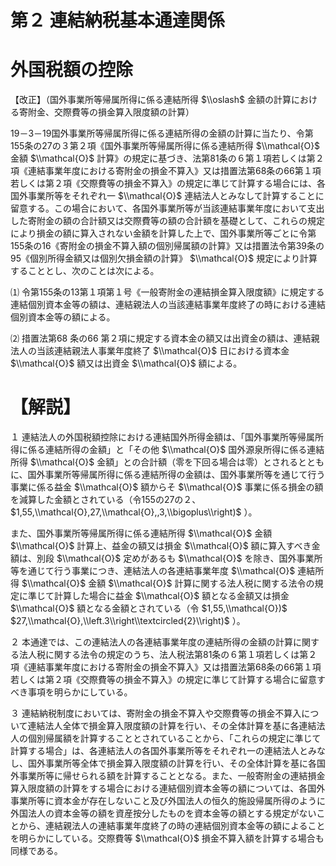 # 第２ 連結納税基本通達関係

# 外国税額の控除

【改正】（国外事業所等帰属所得に係る連結所得 $\\oslash$ 金額の計算における寄附金、交際費等の損金算入限度額の計算）

19－3－19国外事業所等帰属所得に係る連結所得の金額の計算に当たり、令第155条の27の３第２項《国外事業所等帰属所得に係る連結所得 $\\mathcal{O}$ 金額 $\\mathcal{O}$ 計算》の規定に基づき、法第81条の６第１項若しくは第２項《連結事業年度における寄附金の損金不算入》又は措置法第68条の66第１項若しくは第２項《交際費等の損金不算入》の規定に準じて計算する場合には、各国外事業所等をそれぞれ一 $\\mathcal{O}$ 連結法人とみなして計算することに留意する。この場合において、各国外事業所等が当該連結事業年度において支出した寄附金の額の合計額又は交際費等の額の合計額を基礎として、これらの規定により損金の額に算入されない金額を計算した上で、国外事業所等ごとに令第155条の16《寄附金の損金不算入額の個別帰属額の計算》又は措置法令第39条の95《個別所得金額又は個別欠損金額の計算》 $\\mathcal{O}$ 規定により計算することとし、次のことは次による。

⑴ 令第155条の13第１項第１号《一般寄附金の連結損金算入限度額》に規定する連結個別資本金等の額は、連結親法人の当該連結事業年度終了の時における連結個別資本金等の額による。

⑵ 措置法第68 条の66 第２項に規定する資本金の額又は出資金の額は、連結親法人の当該連結親法人事業年度終了 $\\mathcal{O}$ 日における資本金 $\\mathcal{O}$ 額又は出資金 $\\mathcal{O}$ 額による。

# 【解説】

１ 連結法人の外国税額控除における連結国外所得金額は、「国外事業所等帰属所得に係る連結所得の金額」と「その他 $\\mathcal{O}$ 国外源泉所得に係る連結所得 $\\mathcal{O}$ 金額」との合計額（零を下回る場合は零）とされるとともに、国外事業所等帰属所得に係る連結所得の金額は、国外事業所等を通じて行う事業に係る益金 $\\mathcal{O}$ 額からそ $\\mathcal{O}$ 事業に係る損金の額を減算した金額とされている（令155の27の２、 $1,55,\\mathcal{O},27,\\mathcal{O},,3,\\bigoplus\\right)$ ）。

また、国外事業所等帰属所得に係る連結所得 $\\mathcal{O}$ 金額 $\\mathcal{O}$ 計算上、益金の額又は損金 $\\mathcal{O}$ 額に算入すべき金額は、別段 $\\mathcal{O}$ 定めがあるも $\\mathcal{O}$ を除き、国外事業所等を通じて行う事業につき、連結法人の各連結事業年度 $\\mathcal{O}$ 連結所得 $\\mathcal{O}$ 金額 $\\mathcal{O}$ 計算に関する法人税に関する法令の規定に準じて計算した場合に益金 $\\mathcal{O}$ 額となる金額又は損金 $\\mathcal{O}$ 額となる金額とされている（令 $1,55,\\mathcal{O})$ $27,\\mathcal{O},\\left.3\\right\\textcircled{2}\\right)$ ）。

２ 本通達では、この連結法人の各連結事業年度の連結所得の金額の計算に関する法人税に関する法令の規定のうち、法人税法第81条の６第１項若しくは第２項《連結事業年度における寄附金の損金不算入》又は措置法第68条の66第１項若しくは第２項《交際費等の損金不算入》の規定に準じて計算する場合に留意すべき事項を明らかにしている。

３ 連結納税制度においては、寄附金の損金不算入や交際費等の損金不算入について連結法人全体で損金算入限度額の計算を行い、その全体計算を基に各連結法人の個別帰属額を計算することとされていることから、「これらの規定に準じて計算する場合」は、各連結法人の各国外事業所等をそれぞれ一の連結法人とみなし、国外事業所等全体で損金算入限度額の計算を行い、その全体計算を基に各国外事業所等に帰せられる額を計算することとなる。また、一般寄附金の連結損金算入限度額の計算をする場合における連結個別資本金等の額については、各国外事業所等に資本金が存在しないこと及び外国法人の恒久的施設帰属所得のように外国法人の資本金等の額を資産按分したものを資本金等の額とする規定がないことから、連結親法人の連結事業年度終了の時の連結個別資本金等の額によることを明らかにしている。交際費等 $\\mathcal{O}$ 損金不算入額を計算する場合も同様である。